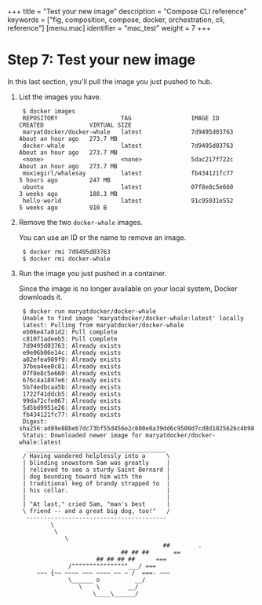 +++
title = "Test your new image"
description = "Compose CLI reference"
keywords = ["fig, composition, compose, docker, orchestration, cli,  reference"]
[menu.mac]
identifier = "mac_test"
weight = 7
+++

# Step 7: Test your new image

In this last section, you'll pull the image you just pushed to hub.

1. List the images you have.

		$ docker images
		REPOSITORY                  TAG                 IMAGE ID            CREATED             VIRTUAL SIZE
		maryatdocker/docker-whale   latest              7d9495d03763        About an hour ago   273.7 MB
		docker-whale                latest              7d9495d03763        About an hour ago   273.7 MB
		<none>                      <none>              5dac217f722c        About an hour ago   273.7 MB
		moxiegirl/whalesay          latest              fb434121fc77        5 hours ago         247 MB
		ubuntu                      latest              07f8e8c5e660        3 weeks ago         188.3 MB
		hello-world                 latest              91c95931e552        5 weeks ago         910 B
		
2. Remove the two `docker-whale` images.

	You can use an ID or the name to remove an image.

		$ docker rmi 7d9495d03763
		$ docker rmi docker-whale

3. Run the image you just pushed in a container.

	Since the image is no longer available on your local system, Docker downloads it.

		$ docker run maryatdocker/docker-whale
		Unable to find image 'maryatdocker/docker-whale:latest' locally
		latest: Pulling from maryatdocker/docker-whale
		eb06e47a01d2: Pull complete 
		c81071adeeb5: Pull complete 
		7d9495d03763: Already exists 
		e9e06b06e14c: Already exists 
		a82efea989f9: Already exists 
		37bea4ee0c81: Already exists 
		07f8e8c5e660: Already exists 
		676c4a1897e6: Already exists 
		5b74edbcaa5b: Already exists 
		1722f41ddcb5: Already exists 
		99da72cfe067: Already exists 
		5d5bd9951e26: Already exists 
		fb434121fc77: Already exists 
		Digest: sha256:ad89e88beb7dc73bf55d456e2c600e0a39dd6c9500d7cd8d1025626c4b985011
		Status: Downloaded newer image for maryatdocker/docker-whale:latest
		 ________________________________________ 
		/ Having wandered helplessly into a      \
		| blinding snowstorm Sam was greatly     |
		| relieved to see a sturdy Saint Bernard |
		| dog bounding toward him with the       |
		| traditional keg of brandy strapped to  |
		| his collar.                            |
		|                                        |
		| "At last," cried Sam, "man's best      |
		\ friend -- and a great big dog, too!"   /
		 ---------------------------------------- 
				\
				 \
					\     
												##        .            
									## ## ##       ==            
							 ## ## ## ##      ===            
					 /""""""""""""""""___/ ===        
			~~~ {~~ ~~~~ ~~~ ~~~~ ~~ ~ /  ===- ~~~   
					 \______ o          __/            
						\    \        __/             
							\____\______/   

